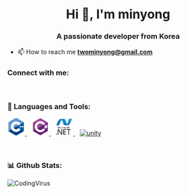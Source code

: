 <h1 align="center">Hi 👋, I'm minyong</h1>
<h3 align="center">A passionate developer from Korea</h3>


- 📫 How to reach me **twominyong@gmail.com**

<h3 align="left">Connect with me:</h3>
<p align="left">
</p>

<br>

<h3 align="left">🔨 Languages and Tools:</h3>
<p align="left"> <a href="https://www.w3schools.com/cpp/" target="_blank" rel="noreferrer"> <img src="https://raw.githubusercontent.com/devicons/devicon/master/icons/cplusplus/cplusplus-original.svg" alt="cplusplus" width="40" height="40"/> </a> &ensp;
<a href="https://www.w3schools.com/cs/" target="_blank" rel="noreferrer"> <img src="https://raw.githubusercontent.com/devicons/devicon/master/icons/csharp/csharp-original.svg" alt="csharp" width="40" height="40"/> </a> &ensp;
<a href="https://dotnet.microsoft.com/" target="_blank" rel="noreferrer"> <img src="https://raw.githubusercontent.com/devicons/devicon/master/icons/dot-net/dot-net-original-wordmark.svg" alt="dotnet" width="40" height="40"/> </a> &ensp;
<a href="https://unity.com/" target="_blank" rel="noreferrer"> <img src="https://www.vectorlogo.zone/logos/unity3d/unity3d-icon.svg" alt="unity" width="40" height="40"/> </a> </p> &ensp;


<br>


<h3 align="left">📊 Github Stats:</h3>
<p><img align="left" src="https://github-readme-stats.vercel.app/api/top-langs?username=CodingVirus&show_icons=true&theme=default&locale=en&layout=compact" alt="CodingVirus" /></p>

